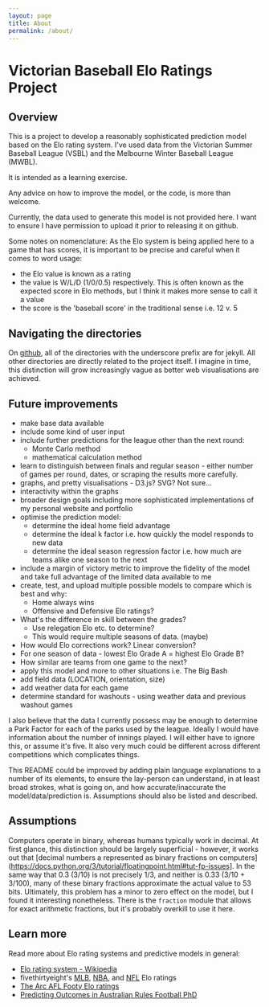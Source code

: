 ```yaml
---
layout: page
title: About
permalink: /about/
---
```


# Victorian Baseball Elo Ratings Project

## Overview

This is a project to develop a reasonably sophisticated prediction model based on the Elo rating system.
I've used data from the Victorian Summer Baseball League (VSBL) and the Melbourne Winter Baseball League (MWBL).

It is intended as a learning exercise.

Any advice on how to improve the model, or the code, is more than welcome.

Currently, the data used to generate this model is not provided here. I want to ensure I have permission to upload it prior to releasing it on github.

Some notes on nomenclature:
As the Elo system is being applied here to a game that has scores, it is important to be precise and careful when it comes to word usage:
- the Elo value is known as a rating
- the value is W/L/D (1/0/0.5) respectively. This is often known as the expected score in Elo methods, but I think it makes more sense to call it a value
- the score is the 'baseball score' in the traditional sense i.e. 12 v. 5

## Navigating the directories

On [github](github), all of the directories with the underscore prefix are for jekyll. All other directories are directly related to the project itself. I imagine in time, this distinction will grow increasingly vague as better web visualisations are achieved.

## Future improvements

- make base data available
- include some kind of user input
- include further predictions for the league other than the next round:
    - Monte Carlo method
    - mathematical calculation method
- learn to distinguish between finals and regular season - either number of games per round, dates, or scraping the results more carefully.
- graphs, and pretty visualisations - D3.js? SVG? Not sure...
- interactivity within the graphs
- broader design goals including more sophisticated implementations of my personal website and portfolio
- optimise the prediction model:
    - determine the ideal home field advantage
    - determine the ideal k factor i.e. how quickly the model responds to new data
    - determine the ideal season regression factor i.e. how much are teams alike one season to the next
- include a margin of victory metric to improve the fidelity of the model and take full advantage of the limited data available to me
- create, test, and upload multiple possible models to compare which is best and why:
    - Home always wins
    - Offensive and Defensive Elo ratings?
- What's the difference in skill between the grades?
    - Use relegation Elo etc. to determine?
    - This would require multiple seasons of data. (maybe)
- How would Elo corrections work? Linear conversion?
- For one season of data - lowest Elo Grade A = highest Elo Grade B?
- How similar are teams from one game to the next?
- apply this model and more to other situations i.e. The Big Bash
- add field data (LOCATION, orientation, size)
- add weather data for each game
- determine standard for washouts - using weather data and previous washout games


I also believe that the data I currently possess may be enough to determine a Park Factor for each of the parks used by the league. Ideally I would have information about the number of innings played. I will either have to ignore this, or assume it's five. It also very much could be different across different competitions which complicates things.

This README could be improved by adding plain language explanations to a number of its elements, to ensure the lay-person can understand, in at least broad strokes, what is going on, and how accurate/inaccurate the model/data/prediction is. Assumptions should also be listed and described.

## Assumptions

Computers operate in binary, whereas humans typically work in decimal. At first glance, this distinction should be largely superficial -  however, it works out that [decimal numbers a represented as binary fractions on computers](https://docs.python.org/3/tutorial/floatingpoint.html#tut-fp-issues]. In the same way that 0.3 (3/10) is not precisely 1/3, and neither is 0.33 (3/10 + 3/100), many of these binary fractions approximate the actual value to 53 bits. Ultimately, this problem has a minor to zero effect on the model, but I found it interesting nonetheless. There is the `fraction` module that allows for exact arithmetic fractions, but it's probably overkill to use it here.

## Learn more

Read more about Elo rating systems and predictive models in general:
- [Elo rating system - Wikipedia](https://en.wikipedia.org/wiki/Elo_rating_system)
- fivethirtyeight's [MLB](https://fivethirtyeight.com/features/how-our-mlb-predictions-work/), [NBA](https://projects.fivethirtyeight.com/complete-history-of-the-nba/), and [NFL](https://projects.fivethirtyeight.com/complete-history-of-the-nfl/) Elo ratings
- [The Arc AFL Footy Elo ratings](https://thearcfooty.com/2016/12/29/introducing-the-arcs-ratings-system/)
- [Predicting Outcomes in Australian Rules Football PhD](https://researchbank.rmit.edu.au/eserv/rmit:160744/Ryall.pdf)
